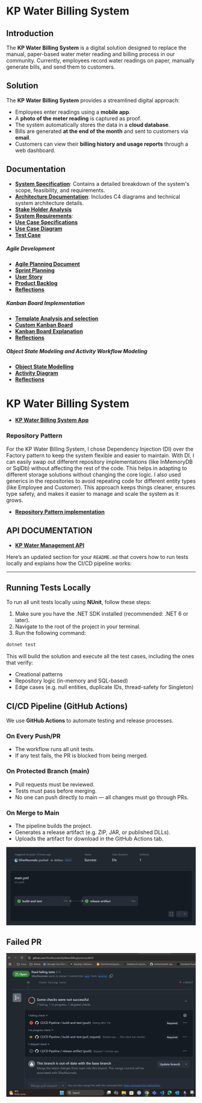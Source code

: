 # KP Water Billing System

## Introduction
The **KP Water Billing System** is a digital solution designed to replace the manual, paper-based water meter reading and billing process in our community. Currently, employees record water readings on paper, manually generate bills, and send them to customers. 

## Solution
The **KP Water Billing System** provides a streamlined digital approach:
- Employees enter readings using a **mobile app**.
- A **photo of the meter reading** is captured as proof.
- The system automatically stores the data in a **cloud database**.
- Bills are generated **at the end of the month** and sent to customers via **email**.
- Customers can view their **billing history and usage reports** through a web dashboard.

## Documentation
- **[System Specification](/mds/SPECIFICATION.md)**: Contains a detailed breakdown of the system's scope, feasibility, and requirements.
- **[Architecture Documentation](/mds/ARCHITECTURE.md)**: Includes C4 diagrams and technical system architecture details.
- **[Stake Holder Analysis](/mds/StakeholderAnalysisTable.md)**
- **[System Requirements](/mds/SystemRequirementsDocument.md)**:
- **[Use Case Specifications](/mds/UseCaseSpecifications.md)**
- **[Use Case Diagram](/mds/UseCase.md)**
- **[Test Case](/mds/TestCaseDevelopment.md)**

##### Agile Development
- **[Agile Planning Document](/mds/AgilePlanningDocument.md)**
- **[Sprint Planning](/mds/SprintPlanning.md)**
- **[User Story](/mds/UserStory.md)**
- **[Product Backlog](/mds/backlog.md)**
- **[Reflections](/mds/AgileReflection.md)**

##### Kanban Board Implementation
- **[Template Analysis and selection](/mds/template_analysis.md)**
- **[Custom Kanban Board](/mds/CustomKanbanBoardCreation.md)**
- **[Kanban Board Explanation](/mds/kanban_explanation.md)**
- **[Reflections](/mds/kanban_reflection.md)**

##### Object State Modeling and Activity Workflow Modeling
- **[Object State Modelling](/mds/ObjectStateModelling.md)**
- **[Activity Diagram](/mds/ActivityDiagram.md)**
- **[Reflections](/mds/ObjectModellingReflection.md)**



# KP Water Billing System
- **[KP Water Billing System App](/mds/KPWaterBillingSystemAPP.md)**

### Repository Pattern

For the KP Water Billing System, I chose Dependency Injection (DI) over the Factory pattern to keep the system flexible and easier to maintain. With DI, I can easily swap out different repository implementations (like InMemoryDB or SqlDb) without affecting the rest of the code. This helps in adapting to different storage solutions without changing the core logic. I also used generics in the repositories to avoid repeating code for different entity types (like Employee and Customer). This approach keeps things cleaner, ensures type safety, and makes it easier to manage and scale the system as it grows.

- **[Repository Pattern implementation](App/KpWaterBillingSystem/KpWaterBillingSystem/src/Repository/)**


## API DOCUMENTATION
- **[KP Water Management API](/mds/APIDocumentation.md)**


Here’s an updated section for your `README.md` that covers how to run tests locally and explains how the CI/CD pipeline works:

---

## Running Tests Locally

To run all unit tests locally using **NUnit**, follow these steps:

1. Make sure you have the .NET SDK installed (recommended: .NET 6 or later).
2. Navigate to the root of the project in your terminal.
3. Run the following command:

```bash
dotnet test
```

This will build the solution and execute all the test cases, including the ones that verify:

* Creational patterns
* Repository logic (in-memory and SQL-based)
* Edge cases (e.g. null entities, duplicate IDs, thread-safety for Singleton)



## CI/CD Pipeline (GitHub Actions)

We use **GitHub Actions** to automate testing and release processes.

### On Every Push/PR

* The workflow runs all unit tests.
* If any test fails, the PR is blocked from being merged.

### On Protected Branch (main)

* Pull requests must be reviewed.
* Tests must pass before merging.
* No one can push directly to main — all changes must go through PRs.

### On Merge to Main

* The pipeline builds the project.
* Generates a release artifact (e.g. ZIP, JAR, or published DLLs).
* Uploads the artifact for download in the GitHub Actions tab.

![alt text](image.png)


## Failed PR 
![alt text](image-1.png)